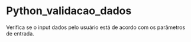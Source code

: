 # Python_validacao_dados
Verifica se o input dados pelo usuário está de acordo com os parâmetros de entrada.

